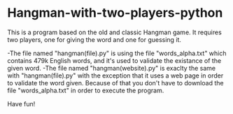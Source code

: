 # Hangman-with-two-players-python
This is a program based on the old and classic Hangman game. It requires two players, one for giving the word and one for guessing it.

-The file named "hangman(file).py" is using the file "words_alpha.txt" which contains 479k English words, and it's used to validate the existance of the given word.
-The file named "hangman(website).py" is exaclty the same with "hangman(file).py" with the exception that it uses a web page in  order to validate the word given. Because of that you don't have to download the file "words_alpha.txt" in order to execute the program.

Have fun!
